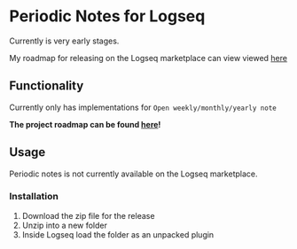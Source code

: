 # Periodic Notes for Logseq

Currently is very early stages.

My roadmap for releasing on the Logseq marketplace can view viewed [here](https://github.com/brendon-michael/logseq-periodic-notes/milestone/1)

## Functionality
Currently only has implementations for `Open weekly/monthly/yearly note`

**The project roadmap can be found [here](https://github.com/brendon-michael/logseq-periodic-notes/projects/1)!**

## Usage

Periodic notes is not currently available on the Logseq marketplace.

### Installation

1. Download the zip file for the release
2. Unzip into a new folder
3. Inside Logseq load the folder as an unpacked plugin
